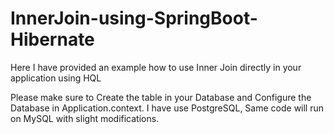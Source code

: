 # InnerJoin-using-SpringBoot-Hibernate
Here I have provided an example how to use Inner Join directly in your application using HQL

Please make sure to Create the table in your Database and Configure the Database in Application.context. 
I have use PostgreSQL, Same code will run on MySQL with slight modifications.
